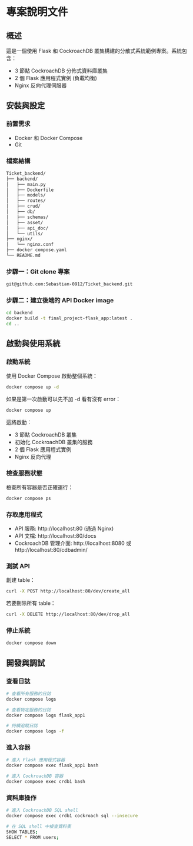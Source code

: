 # 專案說明文件

## 概述

這是一個使用 Flask 和 CockroachDB 叢集構建的分散式系統範例專案。系統包含：

- 3 節點 CockroachDB 分佈式資料庫叢集
- 2 個 Flask 應用程式實例 (負載均衡)
- Nginx 反向代理伺服器

## 安裝與設定

### 前置需求

- Docker 和 Docker Compose
- Git

### 檔案結構

```bash
Ticket_backend/
├── backend/
│   ├── main.py
│   ├── Dockerfile
│   ├── models/
│   ├── routes/
│   ├── crud/
│   ├── db/
│   ├── schemas/
│   ├── asset/
│   ├── api_doc/
│   └── utils/
├── nginx/
│   └── nginx.conf
├── docker compose.yaml
└── README.md
```

### 步驟一：Git clone 專案

```bash
git@github.com:Sebastian-0912/Ticket_backend.git
```

### 步驟二：建立後端的 API Docker image

```bash
cd backend
docker build -t final_project-flask_app:latest .
cd ..
```

## 啟動與使用系統

### 啟動系統

使用 Docker Compose 啟動整個系統：

```bash
docker compose up -d
```

如果是第一次啟動可以先不加 -d 看有沒有 error：

```bash 
docker compose up
``` 

這將啟動：
- 3 節點 CockroachDB 叢集
- 初始化 CockroachDB 叢集的服務
- 2 個 Flask 應用程式實例
- Nginx 反向代理

### 檢查服務狀態

檢查所有容器是否正確運行：

```bash
docker compose ps
```

### 存取應用程式

- API 服務: http://localhost:80 (通過 Nginx)
- API 文檔: http://localhost:80/docs
- CockroachDB 管理介面: http://localhost:8080 或 http://localhost:80/cdbadmin/

### 測試 API

創建 table：
```bash
curl -X POST http://localhost:80/dev/create_all
```

若要刪除所有 table：
```bash
curl -X DELETE http://localhost:80/dev/drop_all
```

### 停止系統

```bash
docker compose down
```

## 開發與調試

### 查看日誌

```bash
# 查看所有服務的日誌
docker compose logs

# 查看特定服務的日誌
docker compose logs flask_app1

# 持續追蹤日誌
docker compose logs -f
```

### 進入容器

```bash
# 進入 Flask 應用程式容器
docker compose exec flask_app1 bash

# 進入 CockroachDB 容器
docker compose exec crdb1 bash
```

### 資料庫操作

```bash
# 進入 CockroachDB SQL shell
docker compose exec crdb1 cockroach sql --insecure

# 在 SQL shell 中檢查資料表
SHOW TABLES;
SELECT * FROM users;
```
